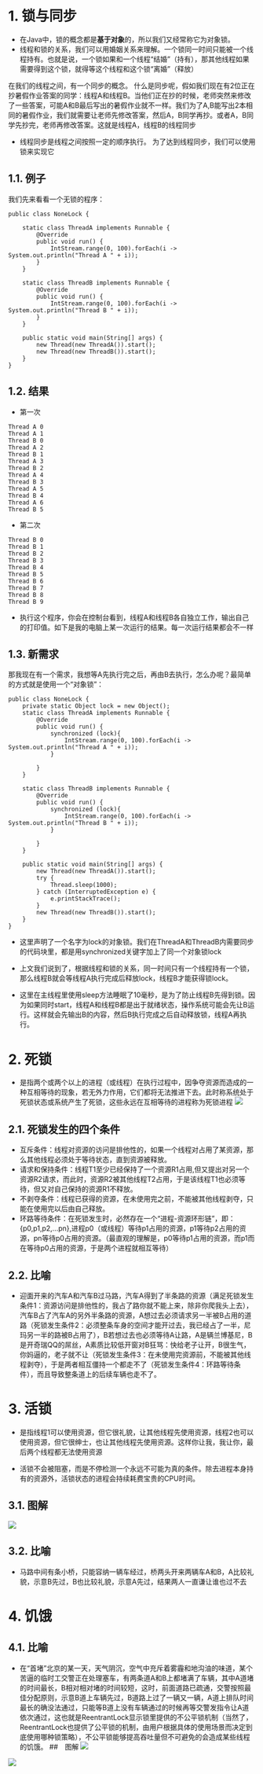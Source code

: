 # 1.  锁与同步
- 在Java中，锁的概念都是**基于对象**的，所以我们又经常称它为对象锁。
- 线程和锁的关系，我们可以用婚姻关系来理解。一个锁同一时间只能被一个线程持有。也就是说，一个锁如果和一个线程“结婚”（持有），那其他线程如果需要得到这个锁，就得等这个线程和这个锁“离婚”（释放）

在我们的线程之间，有一个同步的概念。
什么是同步呢，假如我们现在有2位正在抄暑假作业答案的同学：线程A和线程B。当他们正在抄的时候，老师突然来修改了一些答案，可能A和B最后写出的暑假作业就不一样。我们为了A,B能写出2本相同的暑假作业，我们就需要让老师先修改答案，然后A，B同学再抄。或者A，B同学先抄完，老师再修改答案。这就是线程A，线程B的线程同步

- 线程同步是线程之间按照一定的顺序执行。
为了达到线程同步，我们可以使用锁来实现它

## 1.1. 例子
我们先来看看一个无锁的程序：
```
public class NoneLock {

    static class ThreadA implements Runnable {
        @Override
        public void run() {
            IntStream.range(0, 100).forEach(i -> System.out.println("Thread A " + i));
        }
    }

    static class ThreadB implements Runnable {
        @Override
        public void run() {
            IntStream.range(0, 100).forEach(i -> System.out.println("Thread B " + i));
        }
    }

    public static void main(String[] args) {
        new Thread(new ThreadA()).start();
        new Thread(new ThreadB()).start();
    }
}
```
## 1.2. 结果
- 第一次

```
Thread A 0
Thread A 1
Thread B 0
Thread A 2
Thread B 1
Thread A 3
Thread B 2
Thread A 4
Thread B 3
Thread A 5
Thread B 4
Thread A 6
Thread B 5
```
- 第二次
```
Thread B 0
Thread B 1
Thread B 2
Thread B 3
Thread B 4
Thread B 5
Thread B 6
Thread B 7
Thread B 8
Thread B 9
```
- 执行这个程序，你会在控制台看到，线程A和线程B各自独立工作，输出自己的打印值。如下是我的电脑上某一次运行的结果。每一次运行结果都会不一样
## 1.3. 新需求
那我现在有一个需求，我想等A先执行完之后，再由B去执行，怎么办呢？最简单的方式就是使用一个“对象锁”：
```
public class NoneLock {
    private static Object lock = new Object();
    static class ThreadA implements Runnable {
        @Override
        public void run() {
            synchronized (lock){
                IntStream.range(0, 100).forEach(i -> System.out.println("Thread A " + i));
            }

        }
    }

    static class ThreadB implements Runnable {
        @Override
        public void run() {
            synchronized (lock){
                IntStream.range(0, 100).forEach(i -> System.out.println("Thread B " + i));
            }

        }
    }

    public static void main(String[] args) {
        new Thread(new ThreadA()).start();
        try {
            Thread.sleep(1000);
        } catch (InterruptedException e) {
            e.printStackTrace();
        }
        new Thread(new ThreadB()).start();
    }
}
```
- 这里声明了一个名字为lock的对象锁。我们在ThreadA和ThreadB内需要同步的代码块里，都是用synchronized关键字加上了同一个对象锁lock

- 上文我们说到了，根据线程和锁的关系，同一时间只有一个线程持有一个锁，那么线程B就会等线程A执行完成后释放lock，线程B才能获得锁lock。
- 这里在主线程里使用sleep方法睡眠了10毫秒，是为了防止线程B先得到锁。因为如果同时start，线程A和线程B都是出于就绪状态，操作系统可能会先让B运行。这样就会先输出B的内容，然后B执行完成之后自动释放锁，线程A再执行。
# 2. 死锁
- 是指两个或两个以上的进程（或线程）在执行过程中，因争夺资源而造成的一种互相等待的现象，若无外力作用，它们都将无法推进下去。此时称系统处于死锁状态或系统产生了死锁，这些永远在互相等待的进程称为死锁进程
![](_v_images/_1553132626_7102.png)

## 2.1. 死锁发生的四个条件
- 互斥条件：线程对资源的访问是排他性的，如果一个线程对占用了某资源，那么其他线程必须处于等待状态，直到资源被释放。
- 请求和保持条件：线程T1至少已经保持了一个资源R1占用,但又提出对另一个资源R2请求，而此时，资源R2被其他线程T2占用，于是该线程T1也必须等待，但又对自己保持的资源R1不释放。
- 不剥夺条件：线程已获得的资源，在未使用完之前，不能被其他线程剥夺，只能在使用完以后由自己释放。
- 环路等待条件：在死锁发生时，必然存在一个“进程-资源环形链”，即：{p0,p1,p2,...pn},进程p0（或线程）等待p1占用的资源，p1等待p2占用的资源，pn等待p0占用的资源。（最直观的理解是，p0等待p1占用的资源，而p1而在等待p0占用的资源，于是两个进程就相互等待）
## 2.2. 比喻
- 迎面开来的汽车A和汽车B过马路，汽车A得到了半条路的资源（满足死锁发生条件1：资源访问是排他性的，我占了路你就不能上来，除非你爬我头上去），汽车B占了汽车A的另外半条路的资源，A想过去必须请求另一半被B占用的道路（死锁发生条件2：必须整条车身的空间才能开过去，我已经占了一半，尼玛另一半的路被B占用了），B若想过去也必须等待A让路，A是辆兰博基尼，B是开奇瑞QQ的屌丝，A素质比较低开窗对B狂骂：快给老子让开，B很生气，你妈逼的，老子就不让（死锁发生条件3：在未使用完资源前，不能被其他线程剥夺），于是两者相互僵持一个都走不了（死锁发生条件4：环路等待条件），而且导致整条道上的后续车辆也走不了。

# 3. 活锁
- 是指线程1可以使用资源，但它很礼貌，让其他线程先使用资源，线程2也可以使用资源，但它很绅士，也让其他线程先使用资源。这样你让我，我让你，最后两个线程都无法使用资源

- 活锁不会被阻塞，而是不停检测一个永远不可能为真的条件。除去进程本身持有的资源外，活锁状态的进程会持续耗费宝贵的CPU时间。
## 3.1. 图解
![](_v_images/_1553132976_10525.png)

## 3.2. 比喻
- 马路中间有条小桥，只能容纳一辆车经过，桥两头开来两辆车A和B，A比较礼貌，示意B先过，B也比较礼貌，示意A先过，结果两人一直谦让谁也过不去


# 4. 饥饿
## 4.1. 比喻
- 在“首堵”北京的某一天，天气阴沉，空气中充斥着雾霾和地沟油的味道，某个苦逼的临时工交警正在处理塞车，有两条道A和B上都堵满了车辆，其中A道堵的时间最长，B相对相对堵的时间较短，这时，前面道路已疏通，交警按照最佳分配原则，示意B道上车辆先过，B道路上过了一辆又一辆，A道上排队时间最长的确没法通过，只能等B道上没有车辆通过的时候再等交警发指令让A道依次通过，这也就是ReentrantLock显示锁里提供的不公平锁机制（当然了，ReentrantLock也提供了公平锁的机制，由用户根据具体的使用场景而决定到底使用哪种锁策略），不公平锁能够提高吞吐量但不可避免的会造成某些线程的饥饿。
##　图解
![](_v_images/_1553133416_970.png)

![](_v_images/_1553133435_278.png)